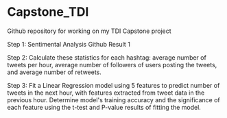 # Capstone_TDI

Github repository for working on my TDI Capstone project

Step 1: Sentimental Analysis
Github Result 1

Step 2: Calculate these statistics for each hashtag: average number of tweets per hour, average number of followers of users posting the tweets, and average number of retweets.

Step 3: Fit a Linear Regression model using 5 features to predict number of tweets in the next hour, with features extracted from tweet data in the previous hour.
 Determine model's training accuracy and the significance of each feature using the t-test and P-value results of fitting the model.
